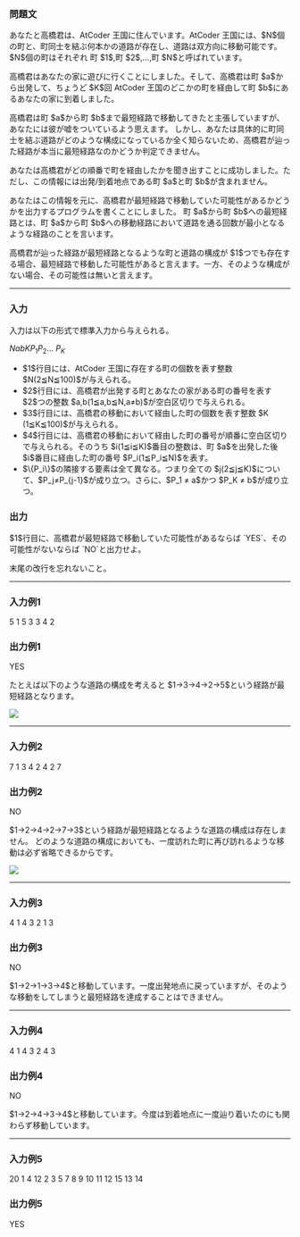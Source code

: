 
<div>

<div>

<div>

<section>

### **問題文**

<p>
あなたと高橋君は、AtCoder 王国に住んでいます。AtCoder 王国には、$N$個の町と、町同士を結ぶ何本かの道路が存在し、道路は双方向に移動可能です。
$N$個の町はそれぞれ 町 $1$,町 $2$,…,町 $N$と呼ばれています。
</p>

<p>
高橋君はあなたの家に遊びに行くことにしました。そして、高橋君は町 $a$から出発して、ちょうど $K$回 AtCoder 王国のどこかの町を経由して町 $b$にあるあなたの家に到着しました。
</p>

<p>
高橋君は町 $a$から町 $b$まで最短経路で移動してきたと主張していますが、あなたには彼が嘘をついているよう思えます。
しかし、あなたは具体的に町同士を結ぶ道路がどのような構成になっているか全く知らないため、高橋君が辿った経路が本当に最短経路なのかどうか判定できません。
</p>

<p>
あなたは高橋君がどの順番で町を経由したかを聞き出すことに成功しました。ただし、この情報には出発/到着地点である町 $a$と町 $b$が含まれません。
</p>

<p>
あなたはこの情報を元に、高橋君が最短経路で移動していた可能性があるかどうかを出力するプログラムを書くことにしました。
町 $a$から町 $b$への最短経路とは、町 $a$から町 $b$への移動経路において道路を通る回数が最小となるような経路のことを言います。
</p>

<p>
高橋君が辿った経路が最短経路となるような町と道路の構成が $1$つでも存在する場合、最短経路で移動した可能性があると言えます。一方、そのような構成がない場合、その可能性は無いと言えます。
</p>

</section>

</div>

---

<div>

<div>

<section>

### **入力**

<p>
入力は以下の形式で標準入力から与えられる。
</p>

<div>

$N$$a$$b$$K$$P_1$$P_2$… $P_K$
</div>

<ul>

<li>
$1$行目には、AtCoder 王国に存在する町の個数を表す整数 $N(2≦N≦100)$が与えられる。
</li>

<li>
$2$行目には、高橋君が出発する町とあなたの家がある町の番号を表す $2$つの整数 $a,b(1≦a,b≦N,a≠b)$が空白区切りで与えられる。
</li>

<li>
$3$行目には、高橋君の移動において経由した町の個数を表す整数 $K (1≦K≦100)$が与えられる。
</li>

<li>
$4$行目には、高橋君の移動において経由した町の番号が順番に空白区切りで与えられる。そのうち $i(1≦i≦K)$番目の整数は、町 $a$を出発した後 $i$番目に経由した町の番号 $P_i(1≦P_i≦N)$を表す。
</li>

<li>
$\{P_i\}$の隣接する要素は全て異なる。つまり全ての $j(2≦j≦K)$について、$P_j≠P_{j-1}$が成り立つ。さらに、$P_1 ≠ a$かつ $P_K ≠ b$が成り立つ。
</li>

</ul>

</section>

</div>

<div>

<section>

### **出力**

<p>
$1$行目に、高橋君が最短経路で移動していた可能性があるならば `YES`、その可能性がないならば `NO`と出力せよ。
</p>

<p>
末尾の改行を忘れないこと。
</p>

</section>

</div>

</div>

---

<div>

<section>

### **入力例1**

<div>

5
1 5
3
3 4 2

</div>

</section>

</div>

<div>

<section>

### **出力例1**

<div>

YES

</div>

<p>
たとえば以下のような道路の構成を考えると $1→3→4→2→5$という経路が最短経路となります。
</p>

<p>

</p>

<div>

<img src="http://abc021.contest.atcoder.jp/img/abc/021/enJQfEfKt-baQEUDjCrVFLSw/B_sample1.png">

</img>

</div>

<p>

</p>

</section>

</div>

---

<div>

<section>

### **入力例2**

<div>

7
1 3
4
2 4 2 7

</div>

</section>

</div>

<div>

<section>

### **出力例2**

<div>

NO

</div>

<p>
$1→2→4→2→7→3$という経路が最短経路となるような道路の構成は存在しません。
どのような道路の構成においても、一度訪れた町に再び訪れるような移動は必ず省略できるからです。
</p>

<p>

</p>

<div>

<img src="http://abc021.contest.atcoder.jp/img/abc/021/enJQfEfKt-baQEUDjCrVFLSw/B_sample2.png">

</img>

</div>

<p>

</p>

</section>

</div>

---

<div>

<section>

### **入力例3**

<div>

4
1 4
3
2 1 3

</div>

</section>

</div>

<div>

<section>

### **出力例3**

<div>

NO

</div>

<p>
$1→2→1→3→4$と移動しています。一度出発地点に戻っていますが、そのような移動をしてしまうと最短経路を達成することはできません。
</p>

</section>

</div>

---

<div>

<section>

### **入力例4**

<div>

4
1 4
3
2 4 3

</div>

</section>

</div>

<div>

<section>

### **出力例4**

<div>

NO

</div>

<p>
$1→2→4→3→4$と移動しています。今度は到着地点に一度辿り着いたのにも関わらず移動しています。
</p>

</section>

</div>

---

<div>

<section>

### **入力例5**

<div>

20
1 4
12
2 3 5 7 8 9 10 11 12 15 13 14

</div>

</section>

</div>

<div>

<section>

### **出力例5**

<div>

YES

</div>

</section>

</div>

</div>

</div>
